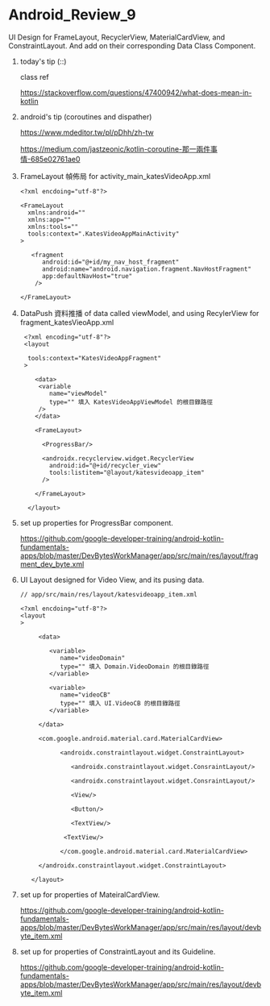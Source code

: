 # Android_Review_9

UI Design for FrameLayout, RecyclerView, MaterialCardView, and ConstraintLayout. And add on their corresponding Data Class Component.

1. today's tip (::)

   class ref
   
   https://stackoverflow.com/questions/47400942/what-does-mean-in-kotlin

2. android's tip (coroutines and dispather)

   https://www.mdeditor.tw/pl/pDhh/zh-tw
   
   https://medium.com/jastzeonic/kotlin-coroutine-那一兩件事情-685e02761ae0

3. FrameLayout 幀佈局 for activity_main_katesVideoApp.xml

       <?xml encdoing="utf-8"?>
   
       <FrameLayout
         xmlns:android=""
         xmlns:app=""
         xmlns:tools=""
         tools:context=".KatesVideoAppMainActivity"
       >
       
          <fragment
             android:id="@+id/my_nav_host_fragment"
             android:name="android.navigation.fragment.NavHostFragment"
             app:defaultNavHost="true"
           />
   
       </FrameLayout>

4. DataPush 資料推播 of data called viewModel, and using RecylerView for fragment_katesVieoApp.xml

        <?xml encoding="utf-8"?>
        <layout
        
         tools:context="KatesVideoAppFragment"
        >

           <data>
            <variable
               name="viewModel"
               type="" 填入 KatesVideoAppViewModel 的根目錄路徑
            />
           </data>
        
           <FrameLayout>
           
             <ProgressBar/>
             
             <androidx.recyclerview.widget.RecyclerView
               android:id="@+id/recycler_view"
               tools:listitem="@layout/katesvideoapp_item"
             />
         
           </FrameLayout>

         </layout>
     
5. set up properties for ProgressBar component.
 
      https://github.com/google-developer-training/android-kotlin-fundamentals-apps/blob/master/DevBytesWorkManager/app/src/main/res/layout/fragment_dev_byte.xml


6. UI Layout designed for Video View, and its pusing data.

       // app/src/main/res/layout/katesvideoapp_item.xml
       
       <?xml encdoing="utf-8"?>
       <layout
       >
       
            <data>
           
               <variable>
                  name="videoDomain"
                  type="" 填入 Domain.VideoDomain 的根目錄路徑
               </variable>
               
               <variable>
                  name="videoCB"
                  type="" 填入 UI.VideoCB 的根目錄路徑
               </variable>
               
            </data>
           
            <com.google.android.material.card.MaterialCardView>
            
                  <androidx.constraintlayout.widget.ConstraintLayout>
                  
                     <androidx.constraintlayout.widget.ConsraintLayout/>
                     
                     <androidx.constraintlayout.widget.ConsraintLayout/>
            
                     <View/>

                     <Button/>

                     <TextView/>

                   <TextView/>
           
                  </com.google.android.material.card.MaterialCardView>
            
            </androidx.constraintlayout.widget.ConstraintLayout>
           
          </layout>
           
           
7. set up for properties of MateiralCardView.
 
    https://github.com/google-developer-training/android-kotlin-fundamentals-apps/blob/master/DevBytesWorkManager/app/src/main/res/layout/devbyte_item.xml
    
8. set up for properties of ConstraintLayout and its Guideline.

   https://github.com/google-developer-training/android-kotlin-fundamentals-apps/blob/master/DevBytesWorkManager/app/src/main/res/layout/devbyte_item.xml
